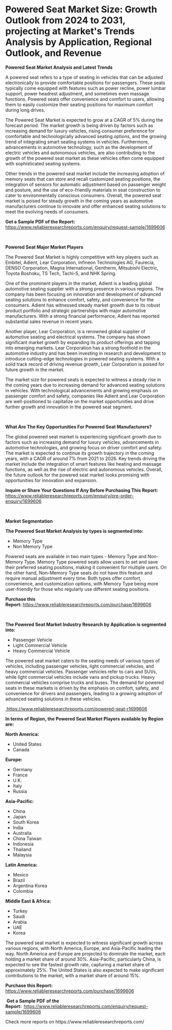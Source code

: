<p><h1>Powered Seat Market Size: Growth Outlook from 2024 to 2031, projecting at Market's Trends Analysis by Application, Regional Outlook, and Revenue</h1></p><p><strong>Powered Seat Market Analysis and Latest Trends</strong></p>
<p><p>A powered seat refers to a type of seating in vehicles that can be adjusted electronically to provide comfortable positions for passengers. These seats typically come equipped with features such as power recline, power lumbar support, power headrest adjustment, and sometimes even massage functions. Powered seats offer convenience and comfort to users, allowing them to easily customize their seating positions for maximum comfort during long drives.</p><p>The Powered Seat Market is expected to grow at a CAGR of 5% during the forecast period. The market growth is being driven by factors such as increasing demand for luxury vehicles, rising consumer preference for comfortable and technologically advanced seating options, and the growing trend of integrating smart seating systems in vehicles. Furthermore, advancements in automotive technology, such as the development of electric vehicles and autonomous vehicles, are also contributing to the growth of the powered seat market as these vehicles often come equipped with sophisticated seating systems.</p><p>Other trends in the powered seat market include the increasing adoption of memory seats that can store and recall customized seating positions, the integration of sensors for automatic adjustment based on passenger weight and posture, and the use of eco-friendly materials in seat construction to cater to environmentally conscious consumers. Overall, the powered seat market is poised for steady growth in the coming years as automotive manufacturers continue to innovate and offer enhanced seating solutions to meet the evolving needs of consumers.</p></p>
<p><strong>Get a Sample PDF of the Report:&nbsp;</strong> <a href="https://www.reliableresearchreports.com/enquiry/request-sample/1699606">https://www.reliableresearchreports.com/enquiry/request-sample/1699606</a></p>
<p>&nbsp;</p>
<p><strong>Powered Seat Major Market Players</strong></p>
<p><p>The Powered Seat Market is highly competitive with key players such as Embitel, Adient, Lear Corporation, Infineon Technologies AG, Faurecia, DENSO Corporation, Magna International, Gentherm, Mitsubishi Electric, Toyota Boshoku, TS Tech, Tachi-S, and NHK Spring. </p><p>One of the prominent players in the market, Adient is a leading global automotive seating supplier with a strong presence in various regions. The company has been focusing on innovation and development of advanced seating solutions to enhance comfort, safety, and convenience for the consumers. Adient has witnessed steady market growth due to its robust product portfolio and strategic partnerships with major automotive manufacturers. With a strong financial performance, Adient has reported substantial sales revenue in recent years.</p><p>Another player, Lear Corporation, is a renowned global supplier of automotive seating and electrical systems. The company has shown significant market growth by expanding its product offerings and tapping into emerging markets. Lear Corporation has a strong foothold in the automotive industry and has been investing in research and development to introduce cutting-edge technologies in powered seating systems. With a solid track record of driving revenue growth, Lear Corporation is poised for future growth in the market.</p><p>The market size for powered seats is expected to witness a steady rise in the coming years due to increasing demand for advanced seating solutions in vehicles. With technological advancements and growing emphasis on passenger comfort and safety, companies like Adient and Lear Corporation are well-positioned to capitalize on the market opportunities and drive further growth and innovation in the powered seat segment.</p></p>
<p>&nbsp;</p>
<p><strong>What Are The Key Opportunities For Powered Seat Manufacturers?</strong></p>
<p><p>The global powered seat market is experiencing significant growth due to factors such as increasing demand for luxury vehicles, advancements in automotive technologies, and growing focus on driver comfort and safety. The market is expected to continue its growth trajectory in the coming years, with a CAGR of around 7% from 2021 to 2026. Key trends driving the market include the integration of smart features like heating and massage functions, as well as the rise of electric and autonomous vehicles. Overall, the future outlook for the powered seat market looks promising with opportunities for innovation and expansion.</p></p>
<p><strong>Inquire or Share Your Questions If Any Before Purchasing This Report:</strong> <a href="https://www.reliableresearchreports.com/enquiry/pre-order-enquiry/1699606">https://www.reliableresearchreports.com/enquiry/pre-order-enquiry/1699606</a></p>
<p>&nbsp;</p>
<p><strong>Market Segmentation</strong></p>
<p><strong>The Powered Seat Market Analysis by types is segmented into:</strong></p>
<p><ul><li>Memory Type</li><li>Non Memory Type</li></ul></p>
<p><p>Powered seats are available in two main types - Memory Type and Non-Memory Type. Memory Type powered seats allow users to set and save their preferred seating positions, making it convenient for multiple users. On the other hand, Non-Memory Type seats do not have this feature and require manual adjustment every time. Both types offer comfort, convenience, and customization options, with Memory Type being more user-friendly for those who regularly use different seating positions.</p></p>
<p><strong>Purchase this Report:&nbsp;</strong><a href="https://www.reliableresearchreports.com/purchase/1699606">https://www.reliableresearchreports.com/purchase/1699606</a></p>
<p>&nbsp;</p>
<p><strong>The Powered Seat Market Industry Research by Application is segmented into:</strong></p>
<p><ul><li>Passenger Vehicle</li><li>Light Commercial Vehicle</li><li>Heavy Commercial Vehicle</li></ul></p>
<p><p>The powered seat market caters to the seating needs of various types of vehicles, including passenger vehicles, light commercial vehicles, and heavy commercial vehicles. Passenger vehicles refer to cars and SUVs, while light commercial vehicles include vans and pickup trucks. Heavy commercial vehicles comprise trucks and buses. The demand for powered seats in these markets is driven by the emphasis on comfort, safety, and convenience for drivers and passengers, leading to a growing adoption of advanced seating solutions in these vehicles.</p></p>
<p><a href="https://www.reliableresearchreports.com/powered-seat-r1699606">&nbsp;https://www.reliableresearchreports.com/powered-seat-r1699606</a></p>
<p><strong>In terms of Region, the Powered Seat Market Players available by Region are:</strong></p>
<p>
    <p> <strong> North America: </strong>
        <ul>
            <li>United States</li>
            <li>Canada</li>
        </ul>
        </p> 
    <p> <strong> Europe: </strong>
        <ul>
            <li>Germany</li>
            <li>France</li>
            <li>U.K.</li>
            <li>Italy</li>
            <li>Russia</li>
        </ul>
        </p> 
    <p> <strong> Asia-Pacific: </strong>
        <ul>
            <li>China</li>
            <li>Japan</li>
            <li>South Korea</li>
            <li>India</li>
            <li>Australia</li>
            <li>China Taiwan</li>
            <li>Indonesia</li>
            <li>Thailand</li>
            <li>Malaysia</li>
        </ul>
        </p> 
    <p> <strong> Latin America: </strong>
        <ul>
            <li>Mexico</li>
            <li>Brazil</li>
            <li>Argentina Korea</li>
            <li>Colombia</li>
        </ul>
        </p> 
    <p> <strong> Middle East & Africa: </strong>
        <ul>
            <li>Turkey</li>
            <li>Saudi</li>
            <li>Arabia</li>
            <li>UAE</li>
            <li>Korea</li>
        </ul>
    </p>
    </p>
<p><p>The powered seat market is expected to witness significant growth across various regions, with North America, Europe, and Asia-Pacific leading the way. North America and Europe are projected to dominate the market, each holding a market share of around 30%. Asia-Pacific, particularly China, is expected to see the fastest growth rate, capturing a market share of approximately 25%. The United States is also expected to make significant contributions to the market, with a market share of around 15%.</p></p>
<p><strong>Purchase this Report: </strong><a href="https://www.reliableresearchreports.com/purchase/1699606">https://www.reliableresearchreports.com/purchase/1699606</a></p>
<p>&nbsp;<strong>Get a Sample PDF of the Report:&nbsp;&nbsp;</strong><a href="https://www.reliableresearchreports.com/enquiry/request-sample/1699606">https://www.reliableresearchreports.com/enquiry/request-sample/1699606</a></p>
<p><strong></strong></p>
<p>Check more reports on https://www.reliableresearchreports.com/</p>